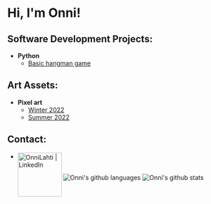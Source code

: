 <h1>Hi, I'm Onni! <br/>

<h2>Software Development Projects:</h2>

- <b>Python</b>
  - [Basic hangman game](https://github.com/OnniLahti/Hangman)

<h2>Art Assets:</h2>

- <b>Pixel art</b>
  - [Winter 2022](!!!!!!!!!!!)
  - [Summer 2022](!!!!!!!!!!!)

<h2>Contact:</h2>

 - [<img align="left" alt="OnniLahti | LinkedIn" width="100px" src="https://i.imgur.com/Rcy5pcl.png" />][linkedin]

[linkedin]: https://www.linkedin.com/in/onni-lahti-5a406b23a/

<h2></h2>

<img align="center" src="https://github-readme-stats.vercel.app/api/top-langs/?username=onnilahti&theme=light&hide_langs_below=1" alt="Onni's github languages"/>

<img align="center" src="https://github-readme-stats.vercel.app/api?username=onnilahti&&show_icons=true&title_color=ffffff&icon_color=bb2acf&text_color=daf7dc&bg_color=151515" alt="Onni's github stats"/>
